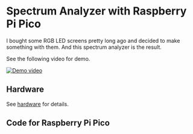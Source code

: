 Spectrum Analyzer with Raspberry Pi Pico
=========================================

I bought some RGB LED screens pretty long ago and decided to make something with them.
And this spectrum analyzer is the result.

See the following video for demo. 

[![Demo video](https://img.youtube.com/vi/I7EZGfS4gGA/0.jpg)](https://youtu.be/I7EZGfS4gGA)

## Hardware

See [hardware](hardware/) for details.


## Code for Raspberry Pi Pico

